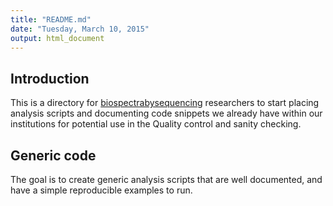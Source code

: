 ```yaml
---
title: "README.md"
date: "Tuesday, March 10, 2015"
output: html_document
---
```


Introduction
------------

This is a directory for [biospectrabysequencing](https://github.com/biospectrabysequencing) researchers to
start placing analysis scripts and documenting code snippets we already have within our institutions for potential 
use in the Quality control and sanity checking.

Generic code
------------
The goal is to create generic analysis scripts that are well documented, and have a simple reproducible examples
to run.
